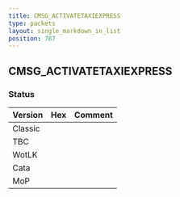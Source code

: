 ```yaml
---
title: CMSG_ACTIVATETAXIEXPRESS
type: packets
layout: single_markdown_in_list
position: 787
---
```


## CMSG_ACTIVATETAXIEXPRESS

### Status

Version | Hex | Comment
---------- | ---------- | ---------- 
Classic |  |  
TBC |  |  
WotLK |  |  
Cata |  |  
MoP |  |  